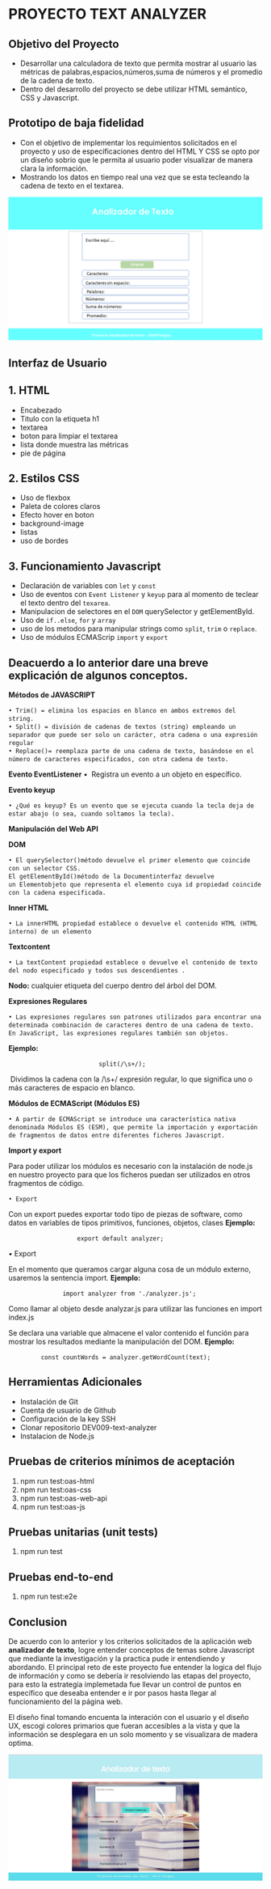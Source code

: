 # PROYECTO TEXT ANALYZER
## Objetivo del Proyecto
* Desarrollar una calculadora de texto que permita mostrar al usuario las métricas de palabras,espacios,números,suma de números y el promedio de la cadena de texto.
* Dentro del desarrollo del proyecto se debe utilizar HTML semántico, CSS y Javascript.

## Prototipo de baja fidelidad
* Con el objetivo de implementar los requimientos solicitados en el proyecto y uso de especificaciones dentro del HTML Y CSS se opto por un diseño sobrio que le permita al usuario poder visualizar de manera clara la información.
* Mostrando los datos en tiempo real una vez que se esta tecleando la cadena de texto en el textarea.

![Alt text](prototipo.png)

## Interfaz de Usuario

## 1. HTML

* Encabezado
* Titulo con la etiqueta h1
* textarea
* boton para limpiar el textarea
* lista donde muestra las métricas
* pie de página

## 2. Estilos CSS

* Uso de flexbox
* Paleta de colores claros
* Efecto hover en boton
* background-image 
* listas <li> uso de bordes

## 3. Funcionamiento Javascript

* Declaración de variables con `let` y `const`
* Uso de eventos con `Event Listener` y `keyup` para al momento de teclear el texto dentro del  `texarea`.
* Manipulacion de selectores en el `DOM` querySelector y 
getElementById.   
* Uso de `if..else`, `for` y  `array`
* uso de los metodos para manipular strings como `split`, `trim` o `replace`.
* Uso de módulos ECMAScrip  `import` y  `export`


## Deacuerdo a lo anterior dare una breve explicación de algunos conceptos.

**Métodos de JAVASCRIPT**

	• Trim() = elimina los espacios en blanco en ambos extremos del string.
	• Split() = división de cadenas de textos (string) empleando un separador que puede ser solo un carácter, otra cadena o una expresión regular
	• Replace()= reemplaza parte de una cadena de texto, basándose en el número de caracteres especificados, con otra cadena de texto.

**Evento EventListener**
	•  Registra un evento a un objeto en específico.

**Evento keyup**

	• ¿Qué es keyup? Es un evento que se ejecuta cuando la tecla deja de estar abajo (o sea, cuando soltamos la tecla).

**Manipulación del Web API** 

**DOM**

	• El querySelector()método devuelve el primer elemento que coincide con un selector CSS.
	El getElementById()método de la Documentinterfaz devuelve un Elementobjeto que representa el elemento cuya id propiedad coincide con la cadena especificada.

**Inner HTML**

	• La innerHTML propiedad establece o devuelve el contenido HTML (HTML interno) de un elemento

**Textcontent**

	• La textContent propiedad establece o devuelve el contenido de texto del nodo especificado y todos sus descendientes .

**Nodo:** cualquier etiqueta del cuerpo dentro del árbol del DOM.

**Expresiones Regulares**

	• Las expresiones regulares son patrones utilizados para encontrar una determinada combinación de caracteres dentro de una cadena de texto. En JavaScript, las expresiones regulares también son objetos.
**Ejemplo:**

                      
                             split(/\s+/);

 Dividimos la cadena con la /\s+/ expresión regular, lo que   significa uno o más caracteres de     espacio en blanco.


**Módulos de ECMAScript (Módulos ES)**

	• A partir de ECMAScript se introduce una característica nativa denominada Módulos ES (ESM), que permite la importación y exportación de fragmentos de datos entre diferentes ficheros Javascript.
	
**Import y export**

Para poder utilizar los módulos es necesario con la instalación de node.js en nuestro proyecto para que los ficheros puedan ser utilizados en otros fragmentos de código.

	• Export
Con un export puedes exportar todo tipo de piezas de software, como datos en variables de tipos primitivos, funciones, objetos, clases
**Ejemplo:**

                       export default analyzer;

    

• Export

En el momento que queramos cargar alguna cosa de un módulo externo, usaremos la sentencia import.
**Ejemplo:**


                   import analyzer from './analyzer.js';


Como llamar al objeto desde analyzar.js para utilizar las funciones en  import  index.js

Se declara una variable que almacene el valor contenido el función para mostrar los resultados mediante la manipulación del DOM.
**Ejemplo:**

             const countWords = analyzer.getWordCount(text);





## Herramientas Adicionales 

* Instalación de Git
* Cuenta de usuario de Github
* Configuración de la key SSH
* Clonar repositorio DEV009-text-analyzer
* Instalacion de Node.js

## Pruebas de criterios mínimos de aceptación
1. npm run test:oas-html
2. npm run test:oas-css
3. npm run test:oas-web-api
4. npm run test:oas-js

## Pruebas unitarias (unit tests)
1. npm run test

## Pruebas end-to-end

1. npm run test:e2e

## Conclusion 

De acuerdo con lo anterior y los criterios solicitados de la aplicación web **analizador de texto**, logre entender conceptos de temas sobre Javascript que mediante la investigación y la practica pude ir entendiendo y abordando. El principal reto de este proyecto fue entender la logica del flujo de información y como se debería ir resolviendo las etapas del proyecto, para esto la estrategía implemetada fue llevar un control de puntos en específico que deseaba entender e ir por pasos hasta llegar al funcionamiento del la página  web.

El diseño final tomando encuenta la interación con el usuario y el diseño UX, escogi colores primarios que fueran accesibles a la vista y que la información se desplegara en un solo momento y se visualizara de madera optima. 

![Alt text](image.png)










